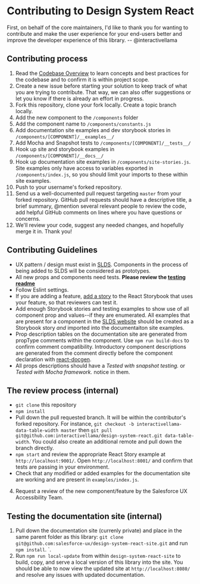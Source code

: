 # Contributing to Design System React

First, on behalf of the core maintainers, I'd like to thank you for wanting to contribute and make the user experience for your end-users better and improve the developer experience of this library. -- @interactivellama

## Contributing process
1. Read the [Codebase Overview](docs/codebase-overview.md) to learn concepts and best practices for the codebase and to confirm it is within project scope.
1. Create a new issue before starting your solution to keep track of what you are trying to contribute. That way, we can also offer suggestions or let you know if there is already an effort in progress.
1. Fork this repository, clone your fork locally. Create a topic branch locally.
1. Add the new component to the `/components` folder
1. Add the component name to `/components/constants.js`
1. Add documentation site examples and dev storybook stories in `/components/[COMPONENT]/__examples__/`
1. Add Mocha and Snapshot tests to `/components/[COMPONENT]/__tests__/`
1. Hook up site and storybook examples in `/components/[COMPONENT]/__docs__/`
1. Hook up documentation site examples in `/components/site-stories.js`. Site examples only have access to variables exported in `/components/index.js`, so you should limit your imports to these within site examples.
1. Push to your username's forked repository.
1. Send us a well-documented pull request targeting `master` from your forked repository. GitHub pull requests should have a descriptive title, a brief summary, @mention several relevant people to review the code, add helpful GitHub comments on lines where you have questions or concerns.
1. We'll review your code, suggest any needed changes, and hopefully merge it in. Thank you!

## Contributing Guidelines
- UX pattern / design must exist in [SLDS](https://www.lightningdesignsystem.com/). Components in the process of being added to SLDS will be considered as prototypes.
- All new props and components need tests. **Please review the [testing readme](/tests/README.md)**
- Follow Eslint settings.
- If you are adding a feature, [add a story](https://storybook.js.org/basics/writing-stories/) to the React Storybook that uses your feature, so that reviewers can test it.
- Add enough Storybook stories and testing examples to show use of all component prop and values--if they are enumerated. All examples that are present for a component in the [SLDS website](https://www.lightningdesignsystem.com/) should be created as a Storybook story _and_ imported into the documentaiton site examples.
- Prop description tables on the documentation site are generated from propType comments within the component. Use `npm run build-docs` to confirm comment compatibility. Introductory component descriptions are generated from the comment directly before the component declaration with [react-docgen](https://github.com/reactjs/react-docgen).
- All props descriptions should have a _Tested with snapshot testing._ or _Tested with Mocha framework._ notice in them.

## The review process (internal)
- `git clone` this repository
- `npm install`
- Pull down the pull requested branch. It will be within the contributor's forked repository. For instance, `git checkout -b interactivellama-data-table-width master` then `git pull git@github.com:interactivellama/design-system-react.git data-table-width`. You could also create an additional remote and pull down the branch directly.
- `npm start` and review the appropriate React Story example at `http://localhost:9001/`. Open `http://localhost:8001/` and confirm that tests are passing in your environment.
- Check that any modified or added examples for the documentation site are working and are present in `examples/index.js`.
4. Request a review of the new component/feature by the Salesforce UX Accessibility Team.

## Testing the documentation site (internal)
1. Pull down the documentation site (currenly private) and place in the same parent folder as this library: `git clone git@github.com:salesforce-ux/design-system-react-site.git` and run `npm install`.
`.
1. Run `npm run local-update` from within `design-system-react-site` to build, copy, and serve a local version of this library into the site. You should be able to now view the updated site at `http://localhost:8080/` and resolve any issues with updated documentation.
